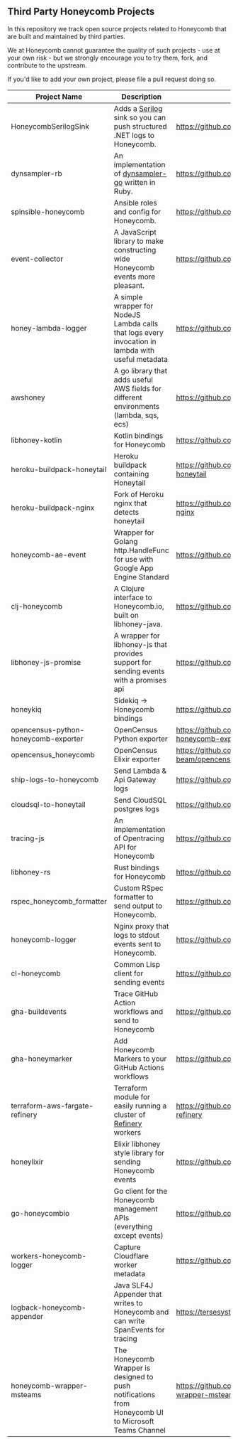 ## Third Party Honeycomb Projects

In this repository we track open source projects related to Honeycomb that are built and maintained by third parties.

We at Honeycomb cannot guarantee the quality of such projects - use at your own risk - but we strongly encourage you to try them, fork, and contribute to the upstream.

If you'd like to add your own project, please file a pull request doing so.

| Project Name                         | Description                                                                                                  | Link                                                                |
|--------------------------------------|--------------------------------------------------------------------------------------------------------------|---------------------------------------------------------------------|
| HoneycombSerilogSink                 | Adds a [Serilog](https://serilog.net/) sink so you can push structured .NET logs to Honeycomb.               | https://github.com/evilpilaf/HoneycombSerilogSink                   |
| dynsampler-rb                        | An implementation of [dynsampler-go](https://github.com/honeycombio/dynsampler-go) written in Ruby.          | https://github.com/travis-ci/dynsampler-rb                          |
| spinsible-honeycomb                  | Ansible roles and config for Honeycomb.                                                                      | https://github.com/getspine/spinesible-honeycomb                    |
| event-collector                      | A JavaScript library to make constructing wide Honeycomb events more pleasant.                               | https://github.com/bitgenics/event-collector                        |
| honey-lambda-logger                  | A simple wrapper for NodeJS Lambda calls that logs every invocation in lambda with useful metadata           | https://github.com/bitgenics/honey-lambda-logger                    |
| awshoney                             | A go library that adds useful AWS fields for different environments (lambda, sqs, ecs)                       | https://github.com/glassechidna/awshoney                            |
| libhoney-kotlin                      | Kotlin bindings for Honeycomb                                                                                | https://github.com/imavroukakis/libhoney-kotlin                     |
| heroku-buildpack-honeytail           | Heroku buildpack containing Honeytail                                                                        | https://github.com/nomics-crypto/heroku-buildpack-honeytail         |
| heroku-buildpack-nginx               | Fork of Heroku nginx that detects honeytail                                                                  | https://github.com/nomics-crypto/heroku-buildpack-nginx             |
| honeycomb-ae-event                   | Wrapper for Golang http.HandleFunc for use with Google App Engine Standard                                   | https://github.com/seanhagen/honeycomb-ae-event                     |
| clj-honeycomb                        | A Clojure interface to Honeycomb.io, built on libhoney-java.                                                 | https://github.com/conormcd/clj-honeycomb                           |
| libhoney-js-promise                  | A wrapper for libhoney-js that provides support for sending events with a promises api                       | https://github.com/ericallam/libhoney-js-promise                    |
| honeykiq                             | Sidekiq → Honeycomb bindings                                                                                 | https://github.com/carwow/honeykiq                                  |
| opencensus-python-honeycomb-exporter | OpenCensus Python exporter                                                                                   | https://github.com/codeboten/opencensus-python-honeycomb-exporter   |
| opencensus_honeycomb                 | OpenCensus Elixir exporter                                                                                   | https://github.com/opencensus-beam/opencensus_honeycomb             |
| ship-logs-to-honeycomb               | Send Lambda & Api Gateway logs                                                                               | https://github.com/solve-hq/ship-logs-to-honeycomb                  |
| cloudsql-to-honeytail                | Send CloudSQL postgres logs                                                                                  | https://github.com/darklang/cloudsql-to-honeytail                   |
| tracing-js                           | An implementation of Opentracing API for Honeycomb                                                           | https://github.com/zeit/tracing-js/                                 |
| libhoney-rs                          | Rust bindings for Honeycomb                                                                                  | https://github.com/nlopes/libhoney-rust                             |
| rspec_honeycomb_formatter            | Custom RSpec formatter to send output to Honeycomb.                                                          | https://github.com/puppetlabs/rspec_honeycomb_formatter             |
| honeycomb-logger                     | Nginx proxy that logs to stdout events sent to Honeycomb.                                                    | https://github.com/darklang/honeycomb-logger                        |
| cl-honeycomb                         | Common Lisp client for sending events                                                                        | https://github.com/franzinc/cl-honeycomb/                           |
| gha-buildevents                      | Trace GitHub Action workflows and send to Honeycomb                                                          | https://github.com/kvrhdn/gha-buildevents                           |
| gha-honeymarker                      | Add Honeycomb Markers to your GitHub Actions workflows                                                       | https://github.com/naiduarvind/gha-honeymarker                      |
| terraform-aws-fargate-refinery       | Terraform module for easily running a cluster of [Refinery](https://github.com/honeycombio/refinery) workers | https://github.com/Vlaaaaaaad/terraform-aws-fargate-refinery        |
| honeylixir                           | Elixir libhoney style library for sending Honeycomb events                                                   | https://github.com/lirossarvet/honeylixir                           |
| go-honeycombio                       | Go client for the Honeycomb management APIs (everything except events)                                       | https://github.com/kvrhdn/go-honeycombio                            |
| workers-honeycomb-logger             | Capture Cloudflare worker metadata                                                                           | https://github.com/cloudflare/workers-honeycomb-logger              |
| logback-honeycomb-appender           | Java SLF4J Appender that writes to Honeycomb and can write SpanEvents for tracing                            | https://tersesystems.github.io/terse-logback/guide/tracing/         |
| honeycomb-wrapper-msteams            | The Honeycomb Wrapper is designed to push notifications from Honeycomb UI to Microsoft Teams Channel         | https://github.com/Wellsky-OpenSource/honeycomb-wrapper-msteams.git |
